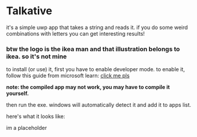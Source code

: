 # Talkative
it's a simple uwp app that takes a string and reads it.
if you do some weird combinations with letters you can get interesting results!
### btw the logo is the ikea man and that illustration belongs to ikea. so it's not mine


to install (or use) it, first you have to enable developer mode. to enable it, follow this guide from microsoft learn: [click me pls](https://learn.microsoft.com/en-us/windows/apps/get-started/enable-your-device-for-development)

**note: the compiled app may not work, you may have to compile it yourself.**

then run the exe. windows will automatically detect it and add it to apps list.

here's what it looks like: 

im  a  placeholder
